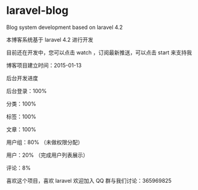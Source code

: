# laravel-blog
Blog system development based on laravel 4.2

本博客系统基于 laravel 4.2 进行开发

目前还在开发中，您可以点击 watch ，订阅最新推送，可以点击 start 来支持我

博客项目建立时间：2015-01-13

后台开发进度

后台登录：100%

分类：100%

标签：100%

文章：100%

用户组：80% （未做权限分配）

用户：20% （完成用户列表展示）

评论：8%


喜欢这个项目，喜欢 laravel 欢迎加入 QQ 群与我们讨论：365969825

